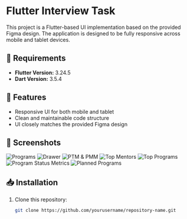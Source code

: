 # Flutter Interview Task  

This project is a Flutter-based UI implementation based on the provided Figma design. The application is designed to be fully responsive across mobile and tablet devices.  

## 📌 Requirements  

- **Flutter Version:** 3.24.5  
- **Dart Version:** 3.5.4  

## 🚀 Features  
- Responsive UI for both mobile and tablet  
- Clean and maintainable code structure  
- UI closely matches the provided Figma design  

## 📸 Screenshots  
![Programs](https://github.com/user-attachments/assets/812f0a86-9edc-473f-9b4e-03737460dddf)
![Drawer](https://github.com/user-attachments/assets/e06310f2-3d85-4c98-976f-faf9d93b318d)
![PTM & PMM](https://github.com/user-attachments/assets/947e7883-1e51-48db-9ee0-b8d779d3a8e3)
![Top Mentors](https://github.com/user-attachments/assets/2a404ab8-1f19-4f51-92e1-7d93b8fa0371)
![Top Programs](https://github.com/user-attachments/assets/0de5bb9e-6d56-4505-8064-fcb3cc97254e)
![Program Status Metrics](https://github.com/user-attachments/assets/de6de194-67a4-4f93-b02b-389068a90a92)
![Planned Programs](https://github.com/user-attachments/assets/ae84c349-89a1-4a4e-aaa7-3353c1a9d3a1)

## 📥 Installation  
1. Clone this repository:  
   ```sh
   git clone https://github.com/yourusername/repository-name.git
